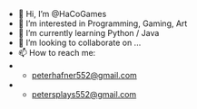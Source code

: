- 👋 Hi, I’m @HaCoGames
- 👀 I’m interested in Programming, Gaming, Art
- 🌱 I’m currently learning Python / Java
- 💞️ I’m looking to collaborate on ...
- 📫 How to reach me:  
- * peterhafner552@gmail.com 
- * petersplays552@gmail.com

<!---
HaCoGames/HaCoGames is a ✨ special ✨ repository because its `README.md` (this file) appears on your GitHub profile.
You can click the Preview link to take a look at your changes.
--->
